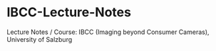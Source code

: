 # IBCC-Lecture-Notes
Lecture Notes / Course: IBCC (Imaging beyond Consumer Cameras), University of Salzburg
